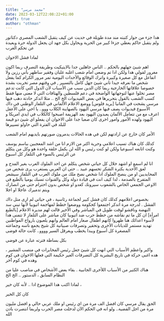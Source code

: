 ```yaml
---
title: "محمد مرسي"
date: 2023-03-12T22:08:22+01:00
draft: true
author: "othman"
---
```


هدا جزء من حوار كتبته مند مدة طويلة في حديت عن كيف يتقبل الشعب المصري دكتاتور ولم يتقبل حاكم يعطي جزءا كبير من الحرية ويحاول بكل جهد ان يجعل الدولة حرة وبعيدة عن تحكم الغرب

لمادا فشل الاخوان

اهم شيئ جهلهم بالحكم .. الناس جاهلين جدا بالايتيكيت وطريقة التصرف ربما اكون مغرور لقولي هدا ولكن ادا تم وضعي امام شعب اغلبه غلبان وفقير ساظهر بأني رزين ولا اتفاعل مع كل صغيرة وكبيرة واترك الوقائع والأحدات اليومية تمر مرور الكرام كما يفعل شخص ما نعرفه جيدا
تاني شيئ جهل كامل بالتسيير , في وقتهم مصر تخربت بشدة خصوصا علاقاتها الخارجية ربما كان الدين سبب من الأسباب لأن الدول التي كانت تدعم مصر تخلوا عنها لتوجهاتها الواضحة في دعم فلسطين والهتافات التي لا معنى منها فقط كسب الشعب بالقول بتحريرها في بعض الفيديوات الخ الخ .. متلا اتدكر حادتة دهب فيها مرسي يشحت في المانيا [يريد فلوس] ووضع الاعلام الألماني في التلفاز الوطني في داك الأسبوع فيديوات يصف فيها مرسي اليهود بالصهاينة الكلاب ووو.. يا اخي على الأعقل اعرف مع من تتعامل الألمان يعبدون اليهود بعد الهزيمة اصبحوا كالكلاب في ايدي امريكا و اليهود ولهده الأمور وامور اخرى كان صعبا جدا على الاخوان ان يفعلو اي شيئ دو قيمة للبلد في الفترة التي حاولو تسييرها

الأمر كان خارج عن ارادتهم لكن في هده الحالات يدمرون صورتهم بايديهم امام الشعب

كدلك كان هناك تسيب اعلامي وحرية اكتر من الازم انا من اشد المعجبين بباسم يوسف وكنت اتابعه اسبوعيا ولكن لو كنت رئيس و الله لن يكمل حلقة واحدة هو وكل من يتكلم عن الرئيس بالسوء في التلفاز كل اسبوع

انا لم اسمع او اشهد خلال كل حياتي شخص يتكلم عن احد الملوك العرب بغير المدح و لعق الأحدية بكترة الشكر تحسهم عبيد .. حتى ان العربي يستغرب يرى شخص من المحايديين او من ينصح الملوك ادا شخص نصح ملك من ملوك العرب في التلفاز سيشعر المتفرج بالصدمة ، لدا كيف انت في قيادة دولة وكل والقنوات تسبك يوميا بالطبع في الاوعي الجمعي الخاص بالشعوب سيرونك كعدو او شخص بدون احترام حتى من انصارك ويتم تدميرك عاجلا او اجلا

بخصوص اعلامهم كدلك كان فشل كبير لجماعة رئاسية ، في حياتي لم ارى متل داك الفشل . لدرجة مرة اتدكر اجتمعوا كحكومة ووضعوا خطط لمهاجمة اتيوبيا لأنها تبني سد النهضة وناقشو لوقت طويل في المباشر وفي الأخير قالت لهم مديرة الاعلام [بالطبع امرأة] ان كل ما تم نقاشه من خطط حرب ضد اتيوبيا كان مباشر على التلفاز لا تتمنى هدا لأسوء اعدائك هنا ظهروا كانهم اطفال صغار امام العالم وانهم يلعبون بارواح المواطنين
تهديد مستمر للديانات الأخرى وتحقير وتصرفات صبيانية كل شيخ يجمع ناسه وجماعته المصغرة كل أسبوع ويبدا يخطب ويعرقل السير وووو.. كانت حالة فوضى

بكل بساطة فترته عبارة عن فوضى

واكبر واعظم الأسباب التي انهت كل شيئ جعل رئيس المخابرات في منصب المشير ، هده اغبى حركة في تاريخ البشرية كل التصرفات الغير حكيمة التي فعلها الاخوان في كوم وهده في كوم آخر

هناك الكتير من الأسباب اللأخرى الجانبية . بقاء بعض الأشخاص في مناصب عليا من النظام السابق ، الدستور .. الخ الخ

لمادا اكتب هدا الموضوع ادا .. لأنه كان خير ،

كان كل الخير

الحق يقال مرسي كان افضل الف مرة من اي رئيس او ملك عربي حالي و افضل مليون مرة من اجل القضية.. ولو انه في الحكم الآن لدخلت مصر الحرب ولربما انتصرت بادن الله
